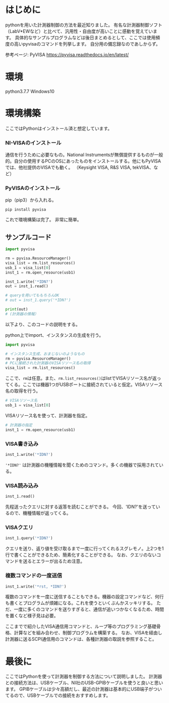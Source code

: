 # はじめに

pythonを用いた計測器制御の方法を最近知りました。
有名な計測器制御ソフト（LabV*EWなど）と比べて、汎用性・自由度が高いことに感動を覚えています。
具体的なサンプルプログラムなどは後日まとめるとして、ここでは使用頻度の高いpyvisaのコマンドを列挙します。
自分用の備忘録なのであしからず。

参考ページ: PyVISA
<https://pyvisa.readthedocs.io/en/latest/>

# 環境

python3.7.7
Windows10

# 環境構築

ここではPythonはインストール済と想定しています。

### NI-VISAのインストール

通信を行うために必要なもの。National Instrumentsが無償提供するものが一般的。自分の使用するPCのOSにあったものをインストールする。他にもPyVISAでは、他社提供のVISAでも動く。
（Keysight VISA, R&S VISA, tekVISA、など）

### PyVISAのインストール

pip（pip3）から入れる。

```
pip install pyvisa
```

これで環境構築は完了。
非常に簡単。

## サンプルコード

```python
import pyvisa

rm = pyvisa.ResourceManager()
visa_list = rm.list_resources()
usb_1 = visa_list[0]
inst_1 = rm.open_resource(usb1)

inst_1.write('*IDN?')
out = inst_1.read()

# queryを用いてももちろんOK
# out = inst_1.query('*IDN?')

print(out)
# (計測器の情報）
```

以下より、このコードの説明をする。

python上でimport、インスタンスの生成を行う。

```python
import pyvisa

# インスタンス生成、おまじないのようなもの
rm = pyvisa.ResourceManager()
# PCに接続された計測器のVISAリソース名の取得
visa_list = rm.list_resources()
```

ここで、```rm```は任意。また、```rm.list_resources()```はlistでVISAリソース名が返ってくる。ここでは機器1つがUSBポートに接続されていると仮定。VISAリソース名の取得を行う。

```python
# VISAリソース名
usb_1 = visa_list[0]
```

VISAリソース名を使って、計測器を指定。

```python
# 計測器の指定
inst_1 = rm.open_resource(usb1)
```

### VISA書き込み

```python
inst_1.write('*IDN?')
```

```'*IDN?'``` は計測器の機種情報を聞くためのコマンド。多くの機器で採用されている。

### VISA読み込み

```python
inst_1.read()
```

先程送ったクエリに対する返答を読むことができる。
今回、'IDN?'を送っているので、機種情報が返ってくる。

### VISAクエリ

```python
inst_1.query('*IDN?')
```

クエリを送り、返り値を受け取るまで一度に行ってくれるスグレモノ。上2つを1行で書くことができるため、簡素化することができる。
なお、クエリのないコマンドを送るとエラーが出るため注意。

### 複数コマンドの一度送信

```python
inst_1.write('*rst, *IDN?')
```

複数のコマンドを一度に送信することもできる。機器の設定コマンドなど、何行も書くとプログラムが煩雑になる。これを使うといくぶんかスッキリする。
ただ、一度に多くのコマンドを送りすぎると、通信が追いつかなくなるため、時間を置くなど様子見は必要。

ここまでで紹介したVISA通信用コマンドと、ループ等のプログラミング基礎骨格、計算などを組み合わせ、制御プログラムを構築する。
なお、VISAを経由し計測器に送るSCPI通信用のコマンドは、各種計測器の取説を参照すること。

# 最後に

ここではPythonを使って計測器を制御する方法について説明しました。
計測器との接続方法は、USBケーブル、NI社のUSB-GPIBケーブルを使うと良いと思います。
GPIBケーブルは少々高額だし、最近の計測器は基本的にUSB端子がついてるので、USBケーブルでの接続をおすすめします。

